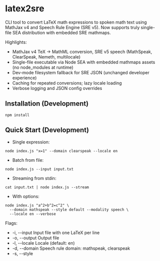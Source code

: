 # latex2sre

CLI tool to convert LaTeX math expressions to spoken math text using MathJax v4 and Speech Rule Engine (SRE v5). Now supports truly single-file SEA distribution with embedded SRE mathmaps.

Highlights:
- MathJax v4 TeX -> MathML conversion, SRE v5 speech (MathSpeak, ClearSpeak, Nemeth, multilocale)
- Single-file executable via Node SEA with embedded mathmaps assets (no node_modules at runtime)
- Dev-mode filesystem fallback for SRE JSON (unchanged developer experience)
- Caching for repeated conversions; lazy locale loading
- Verbose logging and JSON config overrides

## Installation (Development)

```
npm install
```

## Quick Start (Development)

- Single expression:
```
node index.js "x=1" --domain clearspeak --locale en
```
- Batch from file:
```
node index.js --input input.txt
```
- Streaming from stdin:
```
cat input.txt | node index.js --stream
```
- With options:
```
node index.js "a^2+b^2=c^2" \
  --domain mathspeak --style default --modality speech \
  --locale en --verbose
```

Flags:
- -i, --input <file>         Input file with one LaTeX per line
- -o, --output <file>        Output file
- -l, --locale <locale>      Locale (default: en)
- -d, --domain <domain>      Speech rule domain: mathspeak, clearspeak
- -s, --style <style>        Style (default: default)
- -m, --modality <modality>  speech, braille
- --no-cache                 Disable caching
- --config <file>            JSON config merged into SRE options
- --verbose                  Verbose logging
- --batch-delimiter <char>   Custom delimiter for batch files (default: newline)
- --stream                   Stream results line by line

## Building the Single-File SEA Binary

Requirements: Node v22+ (SEA), esbuild, postject (installed via devDependencies).

Command:
```
npm run build:sea
```
This performs:
1. Bundle to CommonJS using esbuild (bundled-app.cjs)
2. Discover and embed SRE mathmaps into the SEA blob (build-assets.cjs + sea-config.json)
3. Generate a manifest (dist/mathmaps-manifest.json) to list embedded mathmaps
4. Create SEA blob (sea-prep.blob) and inject into a Node executable copy -> ./latex2sre

Run the binary:
```
./latex2sre "E=mc^2" --domain clearspeak --locale en --verbose
```

Behavior at runtime:
- The binary extracts the embedded mathmaps (from SEA assets) to a temp folder and sets SRE_JSON_PATH automatically
- SRE loads its JSON from that path; no node_modules required
- Experimental SEA warnings are suppressed in sea-config.json

## Rationale for Embedded Assets

Previously, SEA builds required shipping an external `mathmaps/` folder, breaking truly single-file distribution. This migration embeds all required SRE mathmaps JSONs directly into the SEA blob. At runtime, the binary extracts them to a temporary directory and points SRE to that path. Benefits:
- Single-file distribution: portable executable without external data
- Robustness: SRE continues to use standard filesystem JSON loading
- Performance: lazy, cached locale loading; startup extraction overhead is minimal

## Cross-Platform Notes

- The SEA binary keeps executable mode on Unix (chmod +x) and runs on the platform you built it on.
- Path handling and temp directory extraction work on Linux, macOS, and Windows.

## Tests

```
npm test
```

All existing tests pass with SEA embedding enabled.
